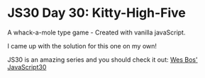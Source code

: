 # JS30 Day 30: Kitty-High-Five

A whack-a-mole type game - Created with vanilla javaScript.

I came up with the solution for this one on my own!

JS30 is an amazing series and you should check it out: [Wes Bos' JavaScript30](https://javascript30.com/)

